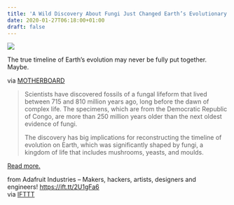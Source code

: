 ```yaml
---
title: 'A Wild Discovery About Fungi Just Changed Earth’s Evolutionary Timeline'
date: 2020-01-27T06:18:00+01:00
draft: false
---
```


[![](https://cdn-blog.adafruit.com/uploads/2020/01/1579719461508-GettyImages-1188955594-600x337.jpeg)](https://www.vice.com/en_us/article/dyg7x7/a-wild-discovery-about-fungi-just-changed-earths-evolutionary-timeline)

The true timeline of Earth’s evolution may never be fully put together. Maybe.

via [MOTHERBOARD](https://www.vice.com/en_us/article/dyg7x7/a-wild-discovery-about-fungi-just-changed-earths-evolutionary-timeline)

> Scientists have discovered fossils of a fungal lifeform that lived between 715 and 810 million years ago, long before the dawn of complex life. The specimens, which are from the Democratic Republic of Congo, are more than 250 million years older than the next oldest evidence of fungi.
> 
> The discovery has big implications for reconstructing the timeline of evolution on Earth, which was significantly shaped by fungi, a kingdom of life that includes mushrooms, yeasts, and moulds.

[Read more.](https://www.vice.com/en_us/article/dyg7x7/a-wild-discovery-about-fungi-just-changed-earths-evolutionary-timeline)

  
  
from Adafruit Industries – Makers, hackers, artists, designers and engineers! https://ift.tt/2U1gFa6  
via [IFTTT](https://ifttt.com/?ref=da&site=blogger)